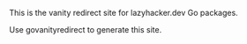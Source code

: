 This is the vanity redirect site for lazyhacker.dev Go packages.

Use govanityredirect to generate this site.
